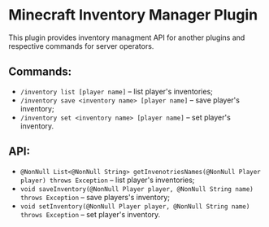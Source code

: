 # Minecraft Inventory Manager Plugin

This plugin provides inventory managment API for
another plugins and respective commands for server operators.

## Commands:
- `/inventory list [player name]` – list player's inventories;
- `/inventory save <inventory name> [player name]` – save player's inventory;
- `/inventory set <inventory name> [player name]` – set player's inventory.

## API:
- `@NonNull List<@NonNull String> getInvenotriesNames(@NonNull Player player) throws Exception` – list player's inventories;
- `void saveInventory(@NonNull Player player, @NonNull String name) throws Exception` – save players's inventory;
- `void setInventory(@NonNull Player player, @NonNull String name) throws Exception` – set player's inventory.
